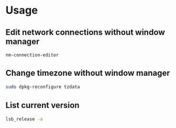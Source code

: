 # Usage
## Edit network connections without window manager

```
nm-connection-editor
```

## Change timezone without window manager

```bash
sudo dpkg-reconfigure tzdata
```

## List current version
```bash
lsb_release -a
```